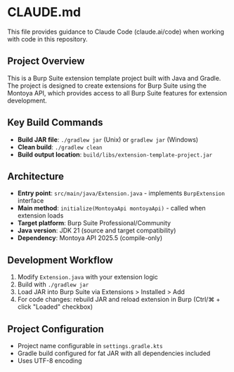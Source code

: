 # CLAUDE.md

This file provides guidance to Claude Code (claude.ai/code) when working with code in this repository.

## Project Overview

This is a Burp Suite extension template project built with Java and Gradle. The project is designed to create extensions for Burp Suite using the Montoya API, which provides access to all Burp Suite features for extension development.

## Key Build Commands

- **Build JAR file**: `./gradlew jar` (Unix) or `gradlew jar` (Windows)
- **Clean build**: `./gradlew clean`
- **Build output location**: `build/libs/extension-template-project.jar`

## Architecture

- **Entry point**: `src/main/java/Extension.java` - implements `BurpExtension` interface
- **Main method**: `initialize(MontoyaApi montoyaApi)` - called when extension loads
- **Target platform**: Burp Suite Professional/Community
- **Java version**: JDK 21 (source and target compatibility)
- **Dependency**: Montoya API 2025.5 (compile-only)

## Development Workflow

1. Modify `Extension.java` with your extension logic
2. Build with `./gradlew jar`
3. Load JAR into Burp Suite via Extensions > Installed > Add
4. For code changes: rebuild JAR and reload extension in Burp (Ctrl/⌘ + click "Loaded" checkbox)

## Project Configuration

- Project name configurable in `settings.gradle.kts`
- Gradle build configured for fat JAR with all dependencies included
- Uses UTF-8 encoding
